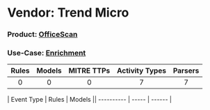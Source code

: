 Vendor: Trend Micro
===================
### Product: [OfficeScan](../ds_trend_micro_officescan.md)
### Use-Case: [Enrichment](../../../../UseCases/uc_enrichment.md)

| Rules | Models | MITRE TTPs | Activity Types | Parsers |
|:-----:|:------:|:----------:|:--------------:|:-------:|
|   0   |   0    |     0      |       7        |    7    |

| Event Type | Rules | Models || ---------- | ----- | ------ |
